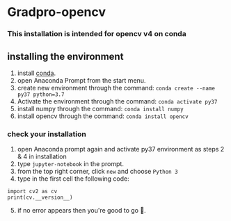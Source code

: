 # Gradpro-opencv
### This installation is intended for opencv v4 on conda
## installing the environment
1. install [conda](https://www.anaconda.com/products/individual#Downloads).
2. open Anaconda Prompt from the start menu.
3. create new environment through the command: `conda create --name py37 python=3.7`
4. Activate the environment through the command: `conda activate py37`
5. install numpy through the command: `conda install numpy`
6. install opencv through the command: `conda install opencv`
### check your installation
1. open Anaconda prompt again and activate py37 environment as steps 2 & 4 in installation
2. type `jupyter-notebook` in the prompt.
3. from the top right corner, click `new` and choose `Python 3`
4. type in the first cell the following code:  
```
import cv2 as cv
print(cv.__version__)
```
5. if no error appears then you're good to go 👏.
